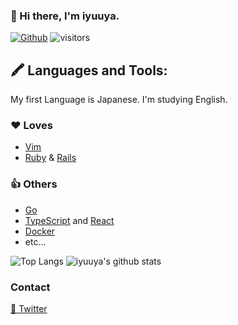 ### 👋 Hi there, I'm iyuuya.
[![Github](https://img.shields.io/github/followers/iyuuya?label=Follow&style=social)](https://github.com/iyuuya)
![visitors](https://visitor-badge.laobi.icu/badge?page_id=iyuuya.iyuuya)

## 🖍  Languages and Tools:
My first Language is Japanese. I'm studying English.

### ❤️ Loves
- [Vim](https://www.vim.org/)
- [Ruby](https://www.ruby-lang.org/) & [Rails](https://rubyonrails.org/)

### 👍 Others
- [Go](https://golang.org/)
- [TypeScript](https://www.typescriptlang.org/) and [React](https://reactjs.org/)
- [Docker](https://www.docker.com/)
- etc...

![Top Langs](https://github-readme-stats.vercel.app/api/top-langs/?username=iyuuya&layout=compact&hide=html)
![iyuuya's github stats](https://github-readme-stats.vercel.app/api?username=iyuuya&show_icons=true&count_private=true&hide_border=true)

### Contact
[🐤 Twitter](https://twitter.com/iyuuya)
